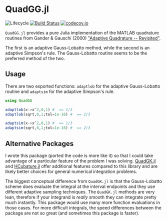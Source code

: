 # QuadGG.jl

![Lifecycle](https://img.shields.io/badge/lifecycle-experimental-orange.svg)<!--
![Lifecycle](https://img.shields.io/badge/lifecycle-maturing-blue.svg)
![Lifecycle](https://img.shields.io/badge/lifecycle-stable-green.svg)
![Lifecycle](https://img.shields.io/badge/lifecycle-retired-orange.svg)
![Lifecycle](https://img.shields.io/badge/lifecycle-archived-red.svg)
![Lifecycle](https://img.shields.io/badge/lifecycle-dormant-blue.svg) -->
[![Build Status](https://travis-ci.com/tbeason/QuadGG.jl.svg?branch=master)](https://travis-ci.com/tbeason/QuadGG.jl)
[![codecov.io](http://codecov.io/github/tbeason/QuadGG.jl/coverage.svg?branch=master)](http://codecov.io/github/tbeason/QuadGG.jl?branch=master)
<!--
[![Documentation](https://img.shields.io/badge/docs-stable-blue.svg)](https://tbeason.github.io/QuadGG.jl/stable)
[![Documentation](https://img.shields.io/badge/docs-master-blue.svg)](https://tbeason.github.io/QuadGG.jl/dev)
-->

`QuadGG.jl` provides a pure Julia implementation of the MATLAB quadrature routines from Gander & Gauschi (2000) ["Adaptive Quadrature -- Revisited"](https://link.springer.com/article/10.1023/A:1022318402393). 

The first is an adaptive Gauss-Lobatto method, while the second is an adaptive Simpson's rule. The Gauss-Lobatto routine seems to be the preferred method of the two.

## Usage

There are two exported functions: `adaptlob` for the adaptive Gauss-Lobatto routine and `adaptsim` for the adaptive Simpson's rule.

```julia
using QuadGG

adaptlob(x->x^2,0,1) #  == 1/3
adaptlob(sqrt,0,1;tol=1e-16) #  == 2/3

adaptsim(x->x^2,0,1) #  == 1/3
adaptsim(sqrt,0,1;tol=1e-16) #  == 2/3
```

## Alternative Packages

I wrote this package (ported the code is more like it) so that I could take advantage of a particular feature of the problem I was solving. [QuadGK.jl](https://github.com/JuliaMath/QuadGK.jl) and [HCubature.jl](https://github.com/JuliaMath/HCubature.jl) offer additional features compared to this library and are likely better choices for general numerical integration problems. 

The biggest conceptual difference from `QuadGK.jl` is that the Gauss-Lobatto scheme does evaluate the integral at the interval endpoints and they use different adaptive sampling techniques. The `QuadGK.jl` methods are very lean, therefore if your integrand is _really_ smooth they can integrate pretty much instantly. This package would use many more function evaluations in those cases. For more difficult integrals, the speed differences between the package are not so great (and sometimes this package is faster).
